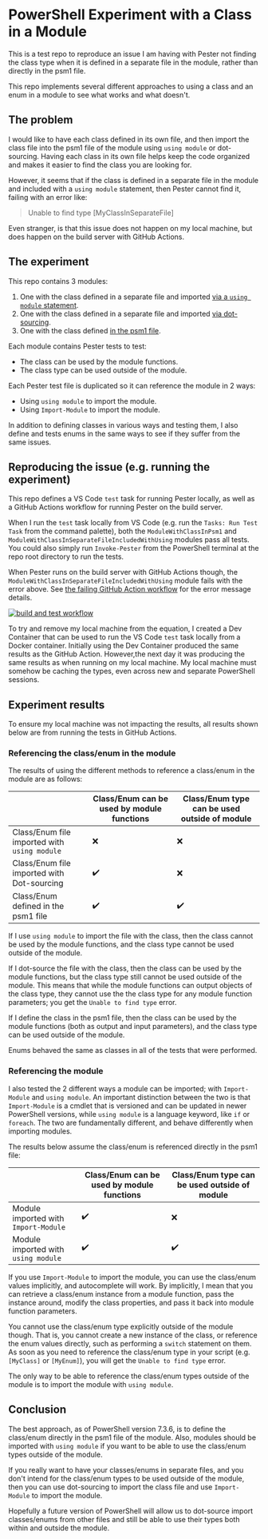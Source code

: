 # PowerShell Experiment with a Class in a Module

This is a test repo to reproduce an issue I am having with Pester not finding the class type when it is defined in a separate file in the module, rather than directly in the psm1 file.

This repo implements several different approaches to using a class and an enum in a module to see what works and what doesn't.

## The problem

I would like to have each class defined in its own file, and then import the class file into the psm1 file of the module using `using module` or dot-sourcing.
Having each class in its own file helps keep the code organized and makes it easier to find the class you are looking for.

However, it seems that if the class is defined in a separate file in the module and included with a `using module` statement, then Pester cannot find it, failing with an error like:

> Unable to find type [MyClassInSeparateFile]

Even stranger, is that this issue does not happen on my local machine, but does happen on the build server with GitHub Actions.

## The experiment

This repo contains 3 modules:

1. One with the class defined in a separate file and imported [via a `using module` statement](/src/ModuleWithClassInSeparateFileIncludedWithUsing/ModuleWithClassInSeparateFileIncludedWithUsing.psm1).
1. One with the class defined in a separate file and imported [via dot-sourcing](/src/ModuleWithClassInSeparateFileIncludedWithDotSourcing/ModuleWithClassInSeparateFileIncludedWithDotSourcing.psm1).
1. One with the class defined [in the psm1 file](/src/ModuleWithClassInPsm1/ModuleWithClassInPsm1.psm1).

Each module contains Pester tests to test:

- The class can be used by the module functions.
- The class type can be used outside of the module.

Each Pester test file is duplicated so it can reference the module in 2 ways:

- Using `using module` to import the module.
- Using `Import-Module` to import the module.

In addition to defining classes in various ways and testing them, I also define and tests enums in the same ways to see if they suffer from the same issues.

## Reproducing the issue (e.g. running the experiment)

This repo defines a VS Code `test` task for running Pester locally, as well as a GitHub Actions workflow for running Pester on the build server.

When I run the `test` task locally from VS Code (e.g. run the `Tasks: Run Test Task` from the command palette), both the `ModuleWithClassInPsm1` and `ModuleWithClassInSeparateFileIncludedWithUsing` modules pass all tests.
You could also simply run `Invoke-Pester` from the PowerShell terminal at the repo root directory to run the tests.

When Pester runs on the build server with GitHub Actions though, the `ModuleWithClassInSeparateFileIncludedWithUsing` module fails with the error above.
See [the failing GitHub Action workflow](https://github.com/deadlydog/PowerShell.Experiment.ClassInModule/actions/workflows/build-and-test-powershell-module.yml) for the error message details.

[![build and test workflow](https://github.com/deadlydog/PowerShell.Experiment.ClassInModule/actions/workflows/build-and-test-powershell-module.yml/badge.svg)](https://github.com/deadlydog/PowerShell.Experiment.ClassInModule/actions/workflows/build-and-test-powershell-module.yml)

To try and remove my local machine from the equation, I created a Dev Container that can be used to run the VS Code `test` task locally from a Docker container.
Initially using the Dev Container produced the same results as the GitHub Action.
However,the next day it was producing the same results as when running on my local machine.
My local machine must somehow be caching the types, even across new and separate PowerShell sessions.

## Experiment results

To ensure my local machine was not impacting the results, all results shown below are from running the tests in GitHub Actions.

### Referencing the class/enum in the module

The results of using the different methods to reference a class/enum in the module are as follows:

|                                              | Class/Enum can be used by module functions | Class/Enum type can be used outside of module |
| -------------------------------------------- | ------------------------------------------ | --------------------------------------------- |
| Class/Enum file imported with `using module` | ❌                                         | ❌                                            |
| Class/Enum file imported with Dot-sourcing   | ✔️                                         | ❌                                            |
| Class/Enum defined in the psm1 file          | ✔️                                         | ✔️                                            |

If I use `using module` to import the file with the class, then the class cannot be used by the module functions, and the class type cannot be used outside of the module.

If I dot-source the file with the class, then the class can be used by the module functions, but the class type still cannot be used outside of the module.
This means that while the module functions can output objects of the class type, they cannot use the the class type for any module function parameters; you get the `Unable to find type` error.

If I define the class in the psm1 file, then the class can be used by the module functions (both as output and input parameters), and the class type can be used outside of the module.

Enums behaved the same as classes in all of the tests that were performed.

### Referencing the module

I also tested the 2 different ways a module can be imported; with `Import-Module` and `using module`.
An important distinction between the two is that `Import-Module` is a cmdlet that is versioned and can be updated in newer PowerShell versions, while `using module` is a language keyword, like `if` or `foreach`.
The two are fundamentally different, and behave differently when importing modules.

The results below assume the class/enum is referenced directly in the psm1 file:

|                                      | Class/Enum can be used by module functions | Class/Enum type can be used outside of module |
| ------------------------------------ | ------------------------------------------ | --------------------------------------------- |
| Module imported with `Import-Module` | ✔️                                         | ❌                                           |
| Module imported with `using module`  | ✔️                                         | ✔️                                           |

If you use `Import-Module` to import the module, you can use the class/enum values implicitly, and autocomplete will work.
By implicitly, I mean that you can retrieve a class/enum instance from a module function, pass the instance around, modify the class properties, and pass it back into module function parameters.

You cannot use the class/enum type explicitly outside of the module though.
That is, you cannot create a new instance of the class, or reference the enum values directly, such as performing a `switch` statement on them.
As soon as you need to reference the class/enum type in your script (e.g. `[MyClass]` or `[MyEnum]`), you will get the `Unable to find type` error.

The only way to be able to reference the class/enum types outside of the module is to import the module with `using module`.

## Conclusion

The best approach, as of PowerShell version 7.3.6, is to define the class/enum directly in the psm1 file of the module.
Also, modules should be imported with `using module` if you want to be able to use the class/enum types outside of the module.

If you really want to have your classes/enums in separate files, and you don't intend for the class/enum types to be used outside of the module, then you can use dot-sourcing to import the class file and use `Import-Module` to import the module.

Hopefully a future version of PowerShell will allow us to dot-source import classes/enums from other files and still be able to use their types both within and outside the module.
